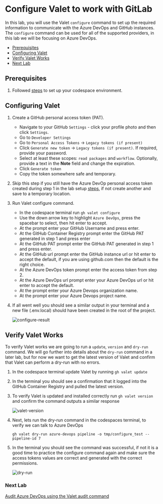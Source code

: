 # Configure Valet to work with GitLab
In this lab, you will use the Valet `configure` command to set up the required information to communicate with the Azure DevOps and GitHub instances. The `configure` command can be used for all of the supported providers, in this lab we will be focusing on Azure DevOps.
- [Prerequisites](#prerequisites)
- [Configuring Valet](#configuring-valet)
- [Verify Valet Works](#verify-valet-works)
- [Next Lab](#next-lab)

## Prerequisites
1. Followed [steps](../azure_devops#readme) to set up your codespace environment.

## Configuring Valet
1. Create a GitHub personal access token (PAT). 
    - Navigate to your GitHub `Settings` - click your profile photo and then click `Settings`.
    - Go to `Developer Settings`
    - Go to `Personal Access Tokens` -> `Legacy tokens (if present)`
    - Click `Generate new token` -> `Legacy tokens (if present)`. If required, provide your password.
    - Select at least these scopes: `read packages` and `workflow`. Optionally, provide a text in the **Note** field and change the expiration.
    - Click `Generate token`
    - Copy the token somewhere safe and temporary.
2. Skip this step if you still have the Azure DevOp personal access token created during step 1 in the lab setup [steps](../azure_devops#bootstrap-your-azure-devops-organization), if not create another and save to a temporary location.
3. Run Valet configure command.
   - In the codespace terminal run `gh valet configure`
   - Use the down arrow key to highlight `Azure DevOps`, press the spacebar to select, then hit enter to accept.
   - At the prompt enter your GitHub Username and press enter.
   - At the GitHub Container Registry prompt enter the GitHub PAT generated in step 1 and press enter
   - At the GitHub PAT prompt enter the GitHub PAT generated in step 1 and press enter.
   - At the GitHub url prompt enter the GitHub instance url or hit enter to accept the default, if you are using github.com then the default is the right choice.
   - At the Azure DevOps token prompt enter the access token from step 2.
   - At the Azure DevOps url prompt enter your Azure DevOps url or hit enter to accept the default.
   - At the prompt enter your Azure Devops organization name.
   - At the prompt enter your Azure Devops project name.
4. If all went well you should see a similar output in your terminal and a new file (.env.local) should have been created in the root of the project.

   ![configure-result](https://user-images.githubusercontent.com/18723510/187771230-27c97889-d98a-48f7-af01-c1a9f8df6423.png)

  
## Verify Valet Works
To verify Valet works we are going to run a `update`, `version` and `dry-run` command.  We will go further into details about the `dry-run` command in a later lab, but for now we want to get the latest version of Valet and confirm that Valet can perform a dry-run with no errors.

1. In the codespace terminal update Valet by running `gh valet update`
2. In the terminal you should see a confirmation that it logged into the GitHub Container Registry and pulled the latest version.
3. To verify Valet is updated and installed correctly run `gh valet version` and confirm the command outputs a similar response
  
   ![valet-version](https://user-images.githubusercontent.com/18723510/187771571-83c0ede3-0b5d-49d5-9cf8-9ff2774ef114.png)

4. Next, lets run the dry-run command in the codespaces terminal, to verify we can talk to Azure DevOps
    ```
    gh valet dry-run azure-devops pipeline -o tmp/configure_test --pipeline-id 7
    ```
5. In the terminal you should see the command was successful, if not it is a good time to practice the configure command again and make sure the access tokens values are correct and generated with the correct permissions.
  
   ![dry-run](https://user-images.githubusercontent.com/18723510/187773568-5b4ef731-958f-4e5a-8f50-ea4e8a9e75d4.png)


### Next Lab
[Audit Azure DevOps using the Valet audit command](../azure_devops/valet-audit-lab.md)

